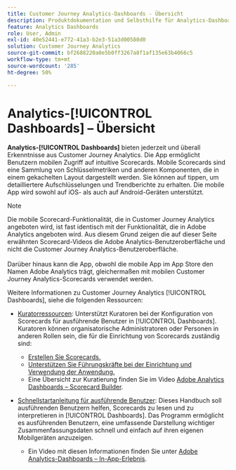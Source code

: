```yaml
---
title: Customer Journey Analytics-Dashboards - Übersicht
description: Produktdokumentation und Selbsthilfe für Analytics-Dashboards oder mobile Scorecards.
feature: Analytics Dashboards
role: User, Admin
exl-id: 40e52441-e772-41a3-b2e3-51a3d00580d0
solution: Customer Journey Analytics
source-git-commit: bf2688220a0e5b0ff3267a8f1af135e63b4066c5
workflow-type: tm+mt
source-wordcount: '285'
ht-degree: 50%

---
```


# Analytics-[!UICONTROL Dashboards] – Übersicht

**Analytics-[!UICONTROL Dashboards]** bieten jederzeit und überall Erkenntnisse aus Customer Journey Analytics. Die App ermöglicht Benutzern mobilen Zugriff auf intuitive Scorecards. Mobile Scorecards sind eine Sammlung von Schlüsselmetriken und anderen Komponenten, die in einem gekachelten Layout dargestellt werden. Sie können auf tippen, um detailliertere Aufschlüsselungen und Trendberichte zu erhalten. Die mobile App wird sowohl auf iOS- als auch auf Android-Geräten unterstützt.

>[!NOTE]
>
>Die mobile Scorecard-Funktionalität, die in Customer Journey Analytics angeboten wird, ist fast identisch mit der Funktionalität, die in Adobe Analytics angeboten wird. Aus diesem Grund zeigen die auf dieser Seite erwähnten Scorecard-Videos die Adobe Analytics-Benutzeroberfläche und nicht die Customer Journey Analytics-Benutzeroberfläche. <br/><br/>Darüber hinaus kann die App, obwohl die mobile App im App Store den Namen Adobe Analytics trägt, gleichermaßen mit mobilen Customer Journey Analytics-Scorecards verwendet werden.

Weitere Informationen zu Customer Journey Analytics [!UICONTROL Dashboards], siehe die folgenden Ressourcen:

* [Kuratorressourcen](/help/mobile-app/curator.md): Unterstützt Kuratoren bei der Konfiguration von Scorecards für ausführende Benutzer in [!UICONTROL Dashboards]. Kuratoren können organisatorische Administratoren oder Personen in anderen Rollen sein, die für die Einrichtung von Scorecards zuständig sind:

   * [Erstellen Sie Scorecards.](/help/mobile-app/create-scorecard.md)
   * [Unterstützen Sie Führungskräfte bei der Einrichtung und Verwendung der Anwendung.](/help/mobile-app/set-up-execs.md)
   * Eine Übersicht zur Kuratierung finden Sie im Video [Adobe Analytics Dashboards – Scorecard Builder](https://experienceleague.adobe.com/docs/analytics-learn/tutorials/additional-tools/analytics-dashboards/adobe-analytics-dashboards-scorecard-builder.html?lang=de).


* [Schnellstartanleitung für ausführende Benutzer](/help/mobile-app/executive.md): Dieses Handbuch soll ausführenden Benutzern helfen, Scorecards zu lesen und zu interpretieren in [!UICONTROL Dashboards]. Das Programm ermöglicht es ausführenden Benutzern, eine umfassende Darstellung wichtiger Zusammenfassungsdaten schnell und einfach auf ihren eigenen Mobilgeräten anzuzeigen.

   * Ein Video mit diesen Informationen finden Sie unter [Adobe Analytics-Dashboards – In-App-Erlebnis](https://experienceleague.adobe.com/docs/analytics-learn/tutorials/additional-tools/analytics-dashboards/adobe-analytics-dashboards-in-app-experience.html?lang=de).
